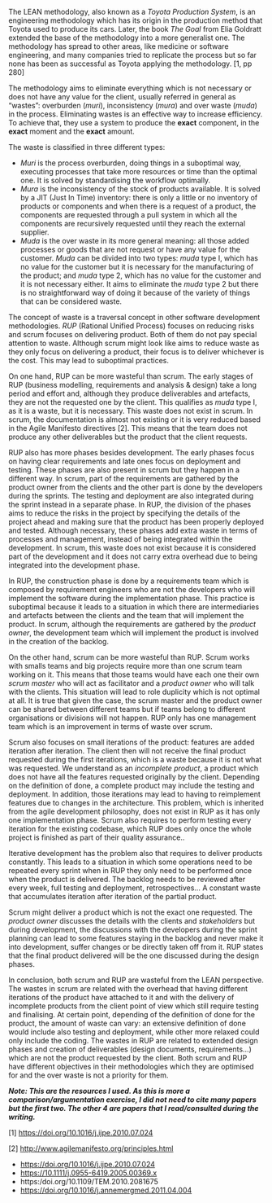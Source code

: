 The LEAN methodology, also known as a *Toyota Production System*, is an
engineering methodology which has its origin in the production method
that Toyota used to produce its cars. Later, the book *The Goal* from
Elia Goldratt extended the base of the methodology into a more
generalist one. The methodology has spread to other areas, like medicine
or software engineering, and many companies tried to replicate the
process but so far none has been as successful as Toyota applying the
methodology. \[1, pp 280\]

The methodology aims to eliminate everything which is not necessary or
does not have any value for the client, usually referred in general as
“wastes”: overburden (*muri*), inconsistency (*mura*) and over waste
(*muda*) in the process. Eliminating wastes is an effective way to
increase efficiency. To achieve that, they use a system to produce the
**exact** component, in the **exact** moment and the **exact** amount.

The waste is classified in three different types:

- *Muri* is the process overburden, doing things in a suboptimal way,
  executing processes that take more resources or time than the
  optimal one. It is solved by standardising the workflow optimally.
- *Mura* is the inconsistency of the stock of products available. It
  is solved by a JIT (Just In Time) inventory: there is only a little
  or no inventory of products or components and when there is a
  request of a product, the components are requested through a pull
  system in which all the components are recursively requested until
  they reach the external supplier.
- *Muda* is the over waste in its more general meaning: all those
  added processes or goods that are not request or have any value for
  the customer. *Muda* can be divided into two types: *muda* type I,
  which has no value for the customer but it is necessary for the
  manufacturing of the product; and *muda* type 2, which has no value
  for the customer and it is not necessary either. It aims to
  eliminate the *muda* type 2 but there is no straightforward way of
  doing it because of the variety of things that can be
  considered waste.

The concept of waste is a traversal concept in other software
development methodologies. *RUP* (Rational Unified Process) focuses on
reducing risks and scrum focuses on delivering product. Both of them do
not pay special attention to waste. Although scrum might look like aims
to reduce waste as they only focus on delivering a product, their focus
is to deliver whichever is the cost. This may lead to suboptimal
practices.

On one hand, RUP can be more wasteful than scrum. The early stages of
RUP (business modelling, requirements and analysis & design) take a long
period and effort and, although they produce deliverables and artefacts,
they are not the requested one by the client. This qualifies as *muda*
type I, as it is a waste, but it is necessary. This waste does not exist
in scrum. In scrum, the documentation is almost not existing or it is
very reduced based in the Agile Manifesto directives \[2\]. This means
that the team does not produce any other deliverables but the product
that the client requests.

RUP also has more phases besides development. The early phases focus on
having clear requirements and late ones focus on deployment and testing.
These phases are also present in scrum but they happen in a different
way. In scrum, part of the requirements are gathered by the product
owner from the clients and the other part is done by the developers
during the sprints. The testing and deployment are also integrated
during the sprint instead in a separate phase. In RUP, the division of
the phases aims to reduce the risks in the project by specifying the
details of the project ahead and making sure that the product has been
properly deployed and tested. Although necessary, these phases add extra
waste in terms of processes and management, instead of being integrated
within the development. In scrum, this waste does not exist because it
is considered part of the development and it does not carry extra
overhead due to being integrated into the development phase.

In RUP, the construction phase is done by a requirements team which is
composed by requirement engineers who are not the developers who will
implement the software during the implementation phase. This practice is
suboptimal because it leads to a situation in which there are
intermediaries and artefacts between the clients and the team that will
implement the product. In scrum, although the requirements are gathered
by the *product owner*, the development team which will implement the
product is involved in the creation of the backlog.

On the other hand, scrum can be more wasteful than RUP. Scrum works with
smalls teams and big projects require more than one scrum team working
on it. This means that those teams would have each one their own *scrum
master* who will act as facilitator and a *product owner* who will talk
with the clients. This situation will lead to role duplicity which is
not optimal at all. It is true that given the case, the scrum master and
the product owner can be shared between different teams but if teams
belong to different organisations or divisions will not happen. RUP only
has one management team which is an improvement in terms of waste over
scrum.

Scrum also focuses on small iterations of the product: features are
added iteration after iteration. The client then will not receive the
final product requested during the first iterations, which is a waste
because it is not what was requested. We understand as an *incomplete
product*, a product which does not have all the features requested
originally by the client. Depending on the definition of done, a
complete product may include the testing and deployment. In addition,
those iterations may lead to having to reimplement features due to
changes in the architecture. This problem, which is inherited from the
agile development philosophy, does not exist in RUP as it has only one
implementation phase. Scrum also requires to perform testing every
iteration for the existing codebase, which RUP does only once the whole
project is finished as part of their quality assurance..

Iterative development has the problem also that requires to deliver
products constantly. This leads to a situation in which some operations
need to be repeated every sprint when in RUP they only need to be
performed once when the product is delivered. The backlog needs to be
reviewed after every week, full testing and deployment, retrospectives…
A constant waste that accumulates iteration after iteration of the
partial product.

Scrum might deliver a product which is not the exact one requested. The
*product owner* discusses the details with the clients and
*stakeholders* but during development, the discussions with the
developers during the sprint planning can lead to some features staying
in the backlog and never make it into development, suffer changes or be
directly taken off from it. RUP states that the final product delivered
will be the one discussed during the design phases.

In conclusion, both scrum and RUP are wasteful from the LEAN
perspective. The wastes in scrum are related with the overhead that
having different iterations of the product have attached to it and with
the delivery of incomplete products from the client point of view which
still require testing and finalising. At certain point, depending of the
definition of done for the product, the amount of waste can vary: an
extensive definition of done would include also testing and deployment,
while other more relaxed could only include the coding. The wastes in
RUP are related to extended design phases and creation of deliverables
(design documents, requirements…) which are not the product requested by
the client. Both scrum and RUP have different objectives in their
methodologies which they are optimised for and the over waste is not a
priority for them.

***Note: This are the resources I used. As this is more a
comparison/argumentation exercise, I did not need to cite many papers
but the first two. The other 4 are papers that I read/consulted during
the writing.***

\[1\] https://doi.org/10.1016/j.ijpe.2010.07.024

\[2\] http://www.agilemanifesto.org/principles.html

- https://doi.org/10.1016/j.ijpe.2010.07.024
- https://10.1111/j.0955-6419.2005.00369.x
- https:/doi.org/10.1109/TEM.2010.2081675
- https://doi.org/10.1016/j.annemergmed.2011.04.004
